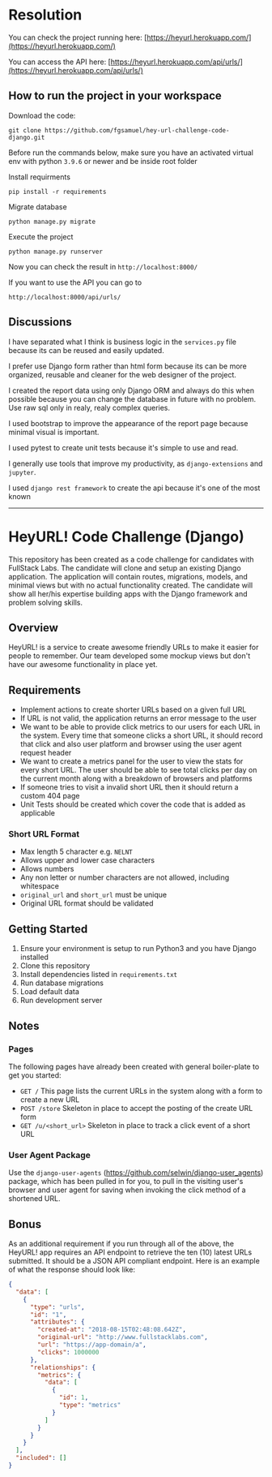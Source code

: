 # Resolution

You can check the project running here: [https://heyurl.herokuapp.com/](https://heyurl.herokuapp.com/)

You can access the API here: [https://heyurl.herokuapp.com/api/urls/](https://heyurl.herokuapp.com/api/urls/)

## How to run the project in your workspace

Download the code:

```shell
git clone https://github.com/fgsamuel/hey-url-challenge-code-django.git
```
Before run the commands below, make sure you have an activated virtual env with python `3.9.6` or newer and be inside root folder

Install requirments
```shell
pip install -r requirements
```

Migrate database
```shell
python manage.py migrate
```

Execute the project
```shell
python manage.py runserver
```

Now you can check the result in `http://localhost:8000/`

If you want to use the API you can go to

`http://localhost:8000/api/urls/`

## Discussions

I have separated what I think is business logic in the `services.py` file because its can be reused and easily updated.

I prefer use Django form rather than html form because its can be more organized, reusable and cleaner for the web designer of the project.

I created the report data using only Django ORM and always do this when possible because you can change the database in future with no problem.
Use raw sql only in realy, realy complex queries.

I used bootstrap to improve the appearance of the report page because minimal visual is important.

I used pytest to create unit tests because it's simple to use and read.

I generally use tools that improve my productivity, as `django-extensions` and `jupyter`.

I used `django rest framework` to create the api because it's one of the most known


---------------------------------------------------


# HeyURL! Code Challenge (Django)

This repository has been created as a code challenge for candidates with
FullStack Labs. The candidate will clone and setup an existing Django
application. The application will contain routes, migrations, models, and
minimal views but with no actual functionality created. The candidate will show
all her/his expertise building apps with the Django framework and problem
solving skills.

## Overview

HeyURL! is a service to create awesome friendly URLs to make it easier for
people to remember. Our team developed some mockup views but don't have our
awesome functionality in place yet.

## Requirements

- Implement actions to create shorter URLs based on a given full URL
- If URL is not valid, the application returns an error message to the user
- We want to be able to provide click metrics to our users for each URL in the
system. Every time that someone clicks a short URL, it should record that click
and also user platform and browser using the user agent request header
- We want to create a metrics panel for the user to view the stats for every
short URL. The user should be able to see total clicks per day on the current
month along with a breakdown of browsers and platforms
- If someone tries to visit a invalid short URL then it should return a custom
404 page
- Unit Tests should be created which cover the code that is added as applicable

### Short URL Format

- Max length 5 character e.g. `NELNT`
- Allows upper and lower case characters
- Allows numbers
- Any non letter or number characters are not allowed, including whitespace
- `original_url` and `short_url` must be unique
- Original URL format should be validated

## Getting Started

1. Ensure your environment is setup to run Python3 and you have Django installed
2. Clone this repository
3. Install dependencies listed in `requirements.txt`
4. Run database migrations
5. Load default data
6. Run development server

## Notes

### Pages

The following pages have already been created with general boiler-plate to get
you started:

- `GET /` This page lists the current URLs in the system along with a form to
create a new URL
- `POST /store` Skeleton in place to accept the posting of the create URL form
- `GET /u/<short_url>` Skeleton in place to track a click event of a short URL

### User Agent Package

Use the `django-user-agents` (https://github.com/selwin/django-user_agents)
package, which has been pulled in for you, to pull in the visiting user's
browser and user agent for saving when invoking the click method of a shortened
URL.

## Bonus

As an additional requirement if you run through all of the above, the HeyURL!
app requires an API endpoint to retrieve the ten (10) latest URLs submitted. It
should be a JSON API compliant endpoint. Here is an example of what the response
should look like:

```json
{
  "data": [
    {
      "type": "urls",
      "id": "1",
      "attributes": {
        "created-at": "2018-08-15T02:48:08.642Z",
        "original-url": "http://www.fullstacklabs.com",
        "url": "https://app-domain/a",
        "clicks": 1000000
      },
      "relationships": {
        "metrics": {
          "data": [
            {
              "id": 1,
              "type": "metrics"
            }
          ]
        }
      }
    }
  ],
  "included": []
}
```
